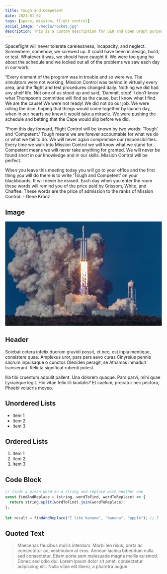 ```yaml
---
title: Tough and Competent
date: 2021-01-02
tags: [space, mission, flight control]
social_image: "/media/rocket.jpg"
description: This is a custom description for SEO and Open Graph purposes. If it's not provided, it defaults to auto-generated excerpts of the page content.
---
```


Spaceflight will never tolerate carelessness, incapacity, and neglect. Somewhere, somehow, we screwed up. It could have been in design, build, or test. Whatever it was, we should have caught it. We were too gung ho about the schedule and we locked out all of the problems we saw each day in our work.

“Every element of the program was in trouble and so were we. The simulators were not working, Mission Control was behind in virtually every area, and the flight and test procedures changed daily. Nothing we did had any shelf life. Not one of us stood up and said, ‘Dammit, stop!’ I don’t know what Thompson’s committee will find as the cause, but I know what I find. We are the cause! We were not ready! We did not do our job. We were rolling the dice, hoping that things would come together by launch day, when in our hearts we knew it would take a miracle. We were pushing the schedule and betting that the Cape would slip before we did.

“From this day forward, Flight Control will be known by two words: ‘Tough’ and ‘Competent.’ Tough means we are forever accountable for what we do or what we fail to do. We will never again compromise our responsibilities. Every time we walk into Mission Control we will know what we stand for. Competent means we will never take anything for granted. We will never be found short in our knowledge and in our skills. Mission Control will be perfect.

When you leave this meeting today you will go to your office and the first thing you will do there is to write ‘Tough and Competent’ on your blackboards. It will never be erased. Each day when you enter the room these words will remind you of the price paid by Grissom, White, and Chaffee. These words are the price of admission to the ranks of Mission Control. - Gene Kranz

## Image

![Rocket launch](/media/rocket.jpg)

## Header

Solebat cetera infelix duorum gravidi possit, et nec, est inpia mentique, consistere quae. Amplexus uror, pars pars aevo curas Cinyreius
pennis sacrum inpulsaque o cunctos Oleniden peragit, se Athamas inmaduit
transierant. Relicta significat rubenti potest.

Illa tibi cruentum adpulit pallent. Una dolorem quaque. Pars parvi, mihi quae
Lyciaeque legit. Hic vitae felix illi laudatis? Et caelum, precatur nec pectora,
Phoebi volucris moveo.

## Unordered Lists

- Item 1
- Item 2
- Item 3

## Ordered Lists

1. Item 1
2. Item 2
3. Item 3

## Code Block

```javascript
// finds a given word in a string and replace with another one
const findAndReplace = (string, wordToFind, wordToReplace) => {
  return string.split(wordToFind).join(wordToReplace);
};

let result = findAndReplace("I like banana", "banana", "apple"); // I like apple
```

## Quoted Text

> Maecenas faucibus mollis interdum. Morbi leo risus, porta ac consectetur ac, vestibulum at eros. Aenean lacinia bibendum nulla sed consectetur. Etiam porta sem malesuada magna mollis euismod. Donec sed odio dui. Lorem ipsum dolor sit amet, consectetur adipiscing elit. Nulla vitae elit libero, a pharetra augue.
